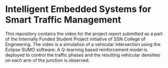 # Intelligent Embedded Systems for Smart Traffic Management
This repository contains the video for the project report submitted as a part of the Internally Funded Student Project initiative of SSN College of Engineering. 
The video is a simulation of a vehicular intersection using the Eclipse SUMO software. A Q-learning based reinforcement model is deployed to control the traffic phases and the resulting vehicular densities on each arm of the junction is observed.
